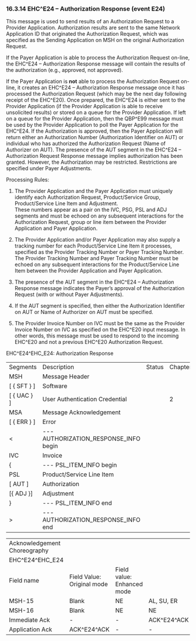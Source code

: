 ### 16.3.14 EHC^E24 – Authorization Response (event E24) 

This message is used to send results of an Authorization Request to a Provider Application. Authorization results are sent to the same Network Application ID that originated the Authorization Request, which was specified as the Sending Application on MSH on the original Authorization Request.

If the Payer Application is able to process the Authorization Request on-line, the EHC^E24 – Authorization Response message will contain the results of the authorization (e.g., approved, not approved).

If the Payer Application is **not** able to process the Authorization Request on-line, it creates an EHC^E24 – Authorization Response message once it has processed the Authorization Request (which may be the next day following receipt of the EHC^E20). Once prepared, the EHC^E24 is either sent to the Provider Application (if the Provider Application is able to receive unsolicited results) or stored on a queue for the Provider Application. If left on a queue for the Provider Application, then the QBP^E99 message must be used by the Provider Application to poll the Payer Application for the EHC^E24. If the Authorization is approved, then the Payer Application will return either an Authorization Number (Authorization Identifier on AUT) or individual who has authorized the Authorization Request (Name of Authorizer on AUT). The presence of the AUT segment in the EHC^E24 – Authorization Request Response message implies authorization has been granted. However, the Authorization may be restricted. Restrictions are specified under Payer Adjustments.

Processing Rules:

1) The Provider Application and the Payer Application must uniquely identify each Authorization Request, Product/Service Group, Product/Service Line Item and Adjustment.\
These numbers appear as a pair on the IVC, PSG, PSL and ADJ segments and must be echoed on any subsequent interactions for the Authorization Request, group or line item between the Provider Application and Payer Application.

2) The Provider Application and/or Payer Application may also supply a tracking number for each Product/Service Line Item it processes, specified as the Provider Tracking Number or Payer Tracking Number.\
The Provider Tracking Number and Payer Tracking Number must be echoed on any subsequent interactions for the Product/Service Line Item between the Provider Application and Payer Application.

3) The presence of the AUT segment in the EHC^E24 – Authorization Response message indicates the Payer’s approval of the Authorization Request (with or without Payer Adjustments).

4) If the AUT segment is specified, then either the Authorization Identifier on AUT or Name of Authorizer on AUT must be specified.

5) The Provider Invoice Number on IVC must be the same as the Provider Invoice Number on IVC as specified on the EHC^E20 input message. In other words, this message must be used to respond to the incoming EHC^E20 and not a previous EHC^E20 Authorization Request.

EHC^E24^EHC_E24: Authorization Response

|     |     |     |     |
| --- | --- | --- | --- |
| Segments | Description | Status | Chapter |
| MSH | Message Header |  |  |
| [ \{ SFT } ] | Software |  |  |
| [ \{ UAC } ] | User Authentication Credential |  | 2 |
| MSA | Message Acknowledgement |  |  |
| [ \{ ERR } ] | Error |  |  |
| &lt; | --- AUTHORIZATION_RESPONSE_INFO begin |  |  |
| IVC | Invoice |  |  |
| \{ | --- PSL_ITEM_INFO begin |  |  |
| PSL | Product/Service Line Item |  |  |
| [ AUT ] | Authorization |  |  |
| [\{ ADJ }] | Adjustment |  |  |
| } | --- PSL_ITEM_INFO end |  |  |
| > | --- AUTHORIZATION_RESPONSE_INFO end |  |  |

|     |     |     |     |     |     |
| --- | --- | --- | --- | --- | --- |
| Acknowledgement Choreography |  |  |  |  |  |
| EHC^E24^EHC_E24 |  |  |  |  |  |
| Field name | Field Value: Original mode | Field value: Enhanced mode |  |  |  |
| MSH-15 | Blank | NE | AL, SU, ER | NE | AL, SU, ER |
| MSH-16 | Blank | NE | NE | AL, SU, ER | AL, SU, ER |
| Immediate Ack | - | - | ACK^E24^ACK | - | ACK^E24^ACK |
| Application Ack | ACK^E24^ACK | - | - | ACK^E24^ACK | ACK^E24^ACK |
